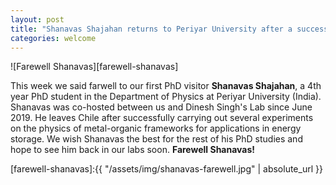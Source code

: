 ```yaml
---
layout: post
title: "Shanavas Shajahan returns to Periyar University after a successfull PhD visit in our group"
categories: welcome
---
```


![Farewell Shanavas][farewell-shanavas]

This week we said farwell to our first PhD visitor **Shanavas Shajahan**, a 4th year PhD student in the Department of Physics at Periyar University (India). Shanavas was co-hosted between us and Dinesh Singh's Lab since June 2019. He leaves Chile after successfully carrying out several experiments on the physics of metal-organic frameworks for applications in energy storage. We wish Shanavas the best for the rest of his PhD studies and hope to see him back in our labs soon. **Farewell Shanavas!** 



[farewell-shanavas]:{{ "/assets/img/shanavas-farewell.jpg" | absolute_url }} 